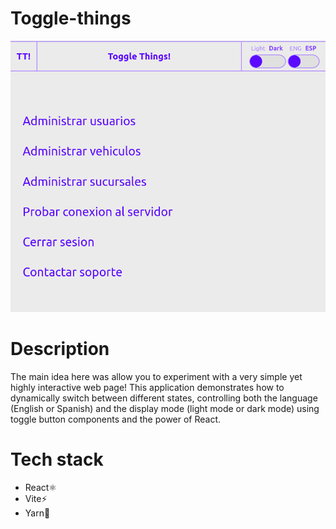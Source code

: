 # Toggle-things

![Preview](https://raw.githubusercontent.com/ignfer/React-projects/main/01-02-toggle-dark-mode-and-language/preview.png)

# Description
The main idea here was allow you to experiment with a very simple yet highly interactive web page! This application demonstrates how to dynamically switch between different states, controlling both the language (English or Spanish) and the display mode (light mode or dark mode) using toggle button components and the power of React.

# Tech stack
* React⚛️
* Vite⚡
* Yarn🧶

